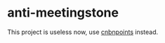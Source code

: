 # anti-meetingstone

This project is useless now, use [cnbnpoints](https://bitbucket.org/ejsvifq_mabmip/cnbnpoints/src/default/) instead.
